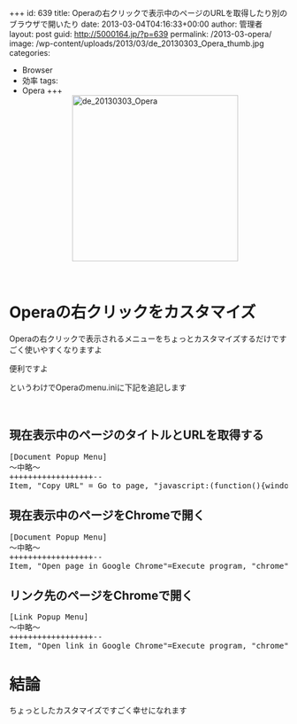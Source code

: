 +++
id: 639
title: Operaの右クリックで表示中のページのURLを取得したり別のブラウザで開いたり
date: 2013-03-04T04:16:33+00:00
author: 管理者
layout: post
guid: http://5000164.jp/?p=639
permalink: /2013-03-opera/
image: /wp-content/uploads/2013/03/de_20130303_Opera_thumb.jpg
categories:
  - Browser
  - 効率
tags:
  - Opera
+++
[<img title="de_20130303_Opera" style="border-top: 0px; border-right: 0px; background-image: none; border-bottom: 0px; float: none; padding-top: 0px; padding-left: 0px; margin-left: auto; border-left: 0px; display: block; padding-right: 0px; margin-right: auto" border="0" alt="de_20130303_Opera" src="http://5000164.jp/wp-content/uploads/2013/03/de_20130303_Opera_thumb.jpg" width="300" height="300" />](http://5000164.jp/wp-content/uploads/2013/03/de_20130303_Opera.jpg)

&nbsp;

# Operaの右クリックをカスタマイズ

Operaの右クリックで表示されるメニューをちょっとカスタマイズするだけですごく使いやすくなりますよ

便利ですよ

というわけでOperaのmenu.iniに下記を追記します

&nbsp;

## 現在表示中のページのタイトルとURLを取得する

<pre class="brush: jscript; gutter: false; title: ; notranslate" title="">[Document Popup Menu]
～中略～
++++++++++++++++++--
Item, "Copy URL" = Go to page, "javascript:(function(){window.prompt('', document.title+'\n'+location.href);})();" & Delay, 100 & Cut & Cancel
</pre>

## 現在表示中のページをChromeで開く

<pre class="brush: jscript; gutter: false; title: ; notranslate" title="">[Document Popup Menu]
～中略～
++++++++++++++++++--
Item, "Open page in Google Chrome"=Execute program, "chrome","%u"
</pre>

## リンク先のページをChromeで開く

<pre class="brush: jscript; gutter: false; title: ; notranslate" title="">[Link Popup Menu]
～中略～
++++++++++++++++++--
Item, "Open link in Google Chrome"=Execute program, "chrome","%l"
</pre>

# 結論

ちょっとしたカスタマイズですごく幸せになれます